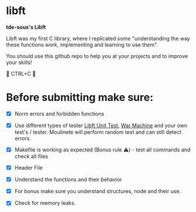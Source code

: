 # libft
**tde-sous's Libft**

Libft was my first C library, where I replicated some "understanding the way these functions work, implementing and learning to use them".

You should use this github repo to help you at your projects and to improve your skills! 

🚫 CTRL+C 🚫 

 
 
 Before submitting make sure:
 =============

- [x] Norm errors and forbidden functions

- [x] Use different types of tester [Libft Unit Test](https://github.com/alelievr/libft-unit-test),   [War Machine](https://github.com/topics/libft-war-machine) and your own test's / tester. Moulinete will perform random test and can still detect errors. 

- [x] Makefile is working as expected (Bonus rule ⚠️) - test all commands and check all files

- [x] Header File 

- [x] Understand the functions and their behavior 

- [x] For bonus make sure you understand structures, node and their use. 

- [x] Check for memory leaks. 
